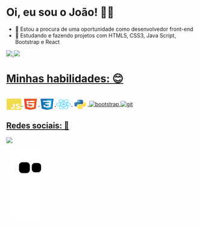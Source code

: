 # Oi, eu sou o João! 👋😊

- 🔭 Estou a procura de uma oportunidade como desenvolvedor front-end
- 🌱 Estudando e fazendo projetos com HTML5, CSS3, Java Script, Bootstrap e React

<div>
 <a href="https://github.com/jovimoura">
 <img altura="180em" src="https://github-readme-stats.vercel.app/api?username=jovimoura&show_icons=true&theme=dark&include_all_commits=true&count_private=true"/>
 
 <img altura="180em" src="https://github-readme-stats.vercel.app/api/top-langs/?username=jovimoura&layout=compact&langs_count=16&theme=dark"/>
</div>
  
  <h1>Minhas habilidades: 😊</h1>
<div style="display: inline_block"><br>
  <img align="center" alt="Js" height="30" width="40" src="https://raw.githubusercontent.com/devicons/devicon/master/icons/javascript/javascript-plain.svg">
  <img align="center" alt="HTML" height="30" width="40" src="https://raw.githubusercontent.com/devicons/devicon/master/icons/html5/html5-original.svg">
  <img align="center" alt="CSS" height="30" width="40" src="https://raw.githubusercontent.com/devicons/devicon/master/icons/css3/css3-original.svg">
 <img align="center" alt="React" height="30" width="40" src="https://raw.githubusercontent.com/devicons/devicon/master/icons/react/react-original.svg"> 
 <img align="center" alt="Python" height="30" width="40" src="https://raw.githubusercontent.com/devicons/devicon/master/icons/python/python-original.svg">
  <img align="center" alt="bootstrap" height="30" width="40" src="https://cdn.jsdelivr.net/gh/devicons/devicon/icons/bootstrap/bootstrap-original.svg">
 <img align="center" alt="git" height="30" width="40" src="https://cdn.jsdelivr.net/gh/devicons/devicon/icons/git/git-original.svg">
 
</div>
  <h2> Redes sociais: 🤗</h2>
<div class="midia">
  
  <a href="https://www.linkedin.com/in/jovimoura10/" target="_blank"><img src="https://img.shields.io/badge/-LinkedIn-%230077B5?style=for-the-badge&logo=linkedin&logoColor=white" target="_blank"></a> 
</div>
 
 ![Snake animation](https://github.com/jovimoura/jovimoura/blob/output/github-contribution-grid-snake.svg)
